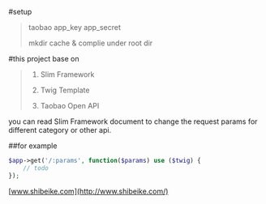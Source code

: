 #setup

>taobao app_key app_secret
>
>mkdir cache & complie under root dir

#this project base on
>1. Slim Framework
>
>2. Twig Template
>
>3. Taobao Open API

you can read Slim Framework document to change the request params for different
category or other api. 

##for example
```php
$app->get('/:params', function($params) use ($twig) {
	// todo	
});
```

[www.shibeike.com](http://www.shibeike.com/)